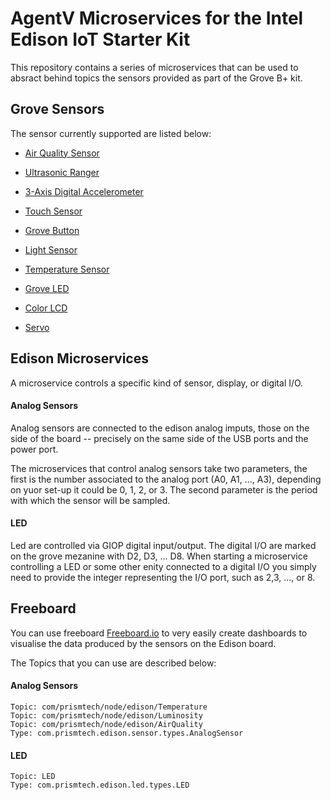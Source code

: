 # AgentV Microservices for the Intel Edison IoT Starter Kit

This repository contains a series of microservices that can be used to
absract behind topics the sensors provided as part of the Grove B+ kit. 

## Grove Sensors
The sensor currently supported are listed below:

- [Air Quality Sensor](https://software.intel.com/en-us/iot/hardware/sensors/grove-air-quality-sensor)

- [Ultrasonic Ranger](https://software.intel.com/en-us/iot/hardware/sensors/grove-ultrasonic-ranger)

- [3-Axis Digital Accelerometer](https://software.intel.com/en-us/iot/hardware/sensors/mma7660-3-axis-digital-accelerometer)

- [Touch Sensor](https://software.intel.com/en-us/iot/hardware/sensors/ttp223-touch-sensor)

- [Grove Button](https://software.intel.com/en-us/iot/hardware/sensors/grove-button)

- [Light Sensor](https://software.intel.com/en-us/iot/hardware/sensors/grove-light-sensor)

- [Temperature Sensor](https://software.intel.com/en-us/iot/hardware/sensors/grove-temperature-sensor)

- [Grove LED](https://software.intel.com/en-us/iot/hardware/sensors/grove-led)

- [Color LCD](https://software.intel.com/en-us/iot/hardware/sensors/jhd1313m1-display)

- [Servo](https://software.intel.com/en-us/iot/hardware/sensors/es08a-servo)

## Edison Microservices
A microservice controls a specific kind of sensor, display, or digital I/O. 

#### Analog Sensors
Analog sensors are connected to the edison analog imputs, those on the side of the board -- precisely on the same side of the USB ports and the power port. 

The microservices that control analog sensors take two parameters, the first is the number associated to the analog port (A0, A1, ..., A3), depending on yuor set-up it could be 0, 1, 2, or 3. The second parameter is the period with which the sensor will be sampled.

#### LED 
Led are controlled via GIOP digital input/output. The digital I/O are marked on the grove mezanine with D2, D3, ... D8. When starting a microservice controlling a LED or some other enity connected to a digital I/O you simply need to provide the integer representing the I/O port, such as 2,3, ..., or 8.


## Freeboard

You can use freeboard
[Freeboard.io](http://github.io/prismtech/freeboard) to very easily
create dashboards to visualise the data produced by the sensors on the
Edison board.

The Topics that you can use are described below:

#### Analog Sensors

	Topic: com/prismtech/node/edison/Temperature
	Topic: com/prismtech/node/edison/Luminosity
	Topic: com/prismtech/node/edison/AirQuality
	Type: com.prismtech.edison.sensor.types.AnalogSensor

#### LED 

	Topic: LED
	Type: com.prismtech.edison.led.types.LED
	
	